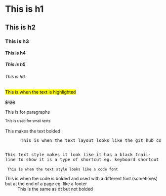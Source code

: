 <html>
  <head>
    <title>
      Hello
    </title>
    <meta charset="utf-8">

<link rel="stylesheet" href="https://maxcdn.bootstrapcdn.com/bootstrap/3.4.1/css/bootstrap.min.css">


<script src="https://maxcdn.bootstrapcdn.com/bootstrap/3.4.1/js/bootstrap.min.js"></script>
  </head>
  <body>
    <h1> This is h1 </h1>
    <h2> This is h2 </h2>
    <h3> This is h3 </h3>
    <h4> This is h4 </h4>
    <h5> This is h5 </h5>
    <h6> This is h6 </h6>
    <mark> This is when the text is highlighted </mark> <br><br>
    <del> $128 </del>
    <p> This is for paragraphs </p>
    <small> This is used for small texts </small><br><br>
    <bold> This makes the text bolded </bold>
      <pre>
      This is when the text layout looks like the git hub code source pannel
      </pre>
    <kbd>This text style makes it look like it has a black trail-line to show it is a type of shortcut eg. keyboard shortcut</kbd><br><br>
    <code> This is when the text style looks like a code font </code>
     <dl>
        <dt>This is when the code is bolded and used with a different font (sometimes) but at the end of a page eg. like a footer</dt>
        <dd>This is the same as dt but not bolded</dd>
      </dl>
  </body>
</html>
